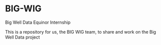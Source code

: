 # BIG-WIG
Big Well Data Equinor Internship

This is a repository for us, the BIG WIG team, to share and work on the Big Well Data project
